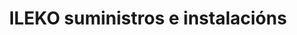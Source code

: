 ---
title: "ILEKO suministros e instalacións"
url: /redondela/ileko-suministros-e-instalacions/
shop: Elektrisch
---